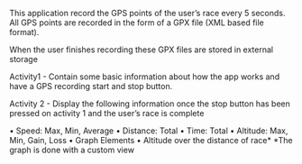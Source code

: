 This application  record the GPS points of the user’s race every 5 seconds. 
All GPS points are recorded in the form of a GPX file (XML based file format). 

When the user finishes recording these GPX files are  stored in external storage

Activity1 - Contain some basic information about how the app works and have a GPS
recording start and stop button.

Activity 2 - Display the following information once the stop button has been pressed on
activity 1 and the user’s race is complete

• Speed: Max, Min, Average
• Distance: Total
• Time: Total
• Altitude: Max, Min, Gain, Loss
• Graph Elements
• Altitude over the distance of race*
*The graph is done with a custom view 
